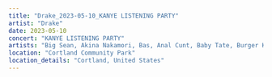 ```yaml
---
title: "Drake_2023-05-10_KANYE LISTENING PARTY"
artist: "Drake"
date: 2023-05-10
concert: "KANYE LISTENING PARTY"
artists: "Big Sean, Akina Nakamori, Bas, Anal Cunt, Baby Tate, Burger King, Ari Lennox, Consequence, Kanye West"
location: "Cortland Community Park"
location_details: "Cortland, United States"
---
```


